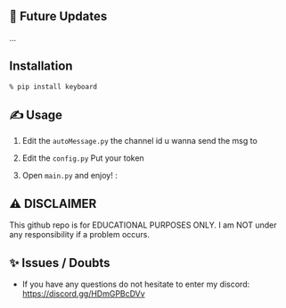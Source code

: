 ## 🎉 Future Updates

...

## Installation

```
% pip install keyboard
```
    
## ✍️ Usage
1. Edit the `autoMessage.py` the channel id u wanna send the msg to
   
2. Edit the `config.py` Put your token

3. Open `main.py` and enjoy! :

## ⚠️ DISCLAIMER
This github repo is for EDUCATIONAL PURPOSES ONLY. I am NOT under any responsibility if a problem occurs.

## ✨ Issues / Doubts

- If you have any questions do not hesitate to enter my discord: https://discord.gg/HDmGPBcDVv

